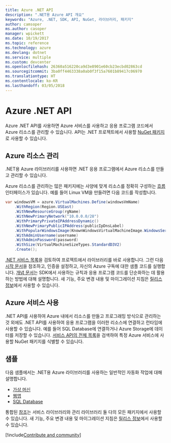 ```yaml
---
title: Azure .NET API
description: ".NET용 Azure API 개요"
keywords: "Azure, .NET, SDK, API, NuGet, 라이브러리, 패키지"
author: camsoper
ms.author: casoper
manager: wpickett
ms.date: 10/19/2017
ms.topic: reference
ms.technology: azure
ms.devlang: dotnet
ms.service: multiple
ms.custom: devcenter
ms.openlocfilehash: 26360a516220ca9d3e8901e60cb23ecbd02863cd
ms.sourcegitcommit: 3ba0ff4463338a0ab0f3f15a7601b89417c06970
ms.translationtype: HT
ms.contentlocale: ko-KR
ms.lasthandoff: 03/05/2018
---
```

# <a name="azure-net-apis"></a>Azure .NET API

Azure .NET API를 사용하면 Azure 서비스를 사용하고 응용 프로그램 코드에서 Azure 리소스를 관리할 수 있습니다. API는 .NET 프로젝트에서 사용할 [NuGet 패키지](/dotnet/api/overview/azure/)로 사용할 수 있습니다. 

## <a name="manage-azure-resources"></a>Azure 리소스 관리

.NET용 Azure 라이브러리를 사용하면 .NET 응용 프로그램에서 Azure 리소스를 만들고 관리할 수 있습니다.

Azure 리소스를 관리하는 많은 패키지에는 사양에 맞게 리소스를 정확히 구성하는 [흐름](dotnet-sdk-azure-concepts.md) 인터페이스가 있습니다. 예를 들어 Linux VM을 만들려면 다음 코드를 작성합니다.

```csharp
var windowsVM = azure.VirtualMachines.Define(windowsVmName)
    .WithRegion(Region.USEast)
    .WithNewResourceGroup(rgName)
    .WithNewPrimaryNetwork("10.0.0.0/28")
    .WithPrimaryPrivateIPAddressDynamic()
    .WithNewPrimaryPublicIPAddress(publicIpDnsLabel)
    .WithPopularWindowsImage(KnownWindowsVirtualMachineImage.WindowsServer2012R2Datacenter)
    .WithAdminUsername(username)
    .WithAdminPassword(password)
    .WithSize(VirtualMachineSizeTypes.StandardD3V2)
    .Create();
 ```

[.NET 서비스 목록](/dotnet/api/overview/azure/)을 검토하여 프로젝트에서 라이브러리를 바로 사용합니다. 그런 다음 [시작 문서](dotnet-sdk-azure-get-started.md)을 참조하고, 인증을 설정하고, 자신의 Azure 구독에 대한 샘플 코드를 실행합니다.  [개념 문서](dotnet-sdk-azure-concepts.md)는 SDK에서 사용하는 규칙과 응용 프로그램 코드를 단순화하는 데 활용하는 방법에 대해 설명합니다. 새 기능, 주요 변경 내용 및 마이그레이션 지침은 [릴리스 정보](dotnet-sdk-azure-release-notes.md)에서 사용할 수 있습니다.

## <a name="consume-azure-services"></a>Azure 서비스 사용

.NET API를 사용하여 Azure 내에서 리소스를 만들고 프로그래밍 방식으로 관리하는 것 외에도 .NET API를 사용하여 응용 프로그램을 이러한 리소스에 연결하고 런타임에 사용할 수 있습니다.  예를 들어 SQL Database에 연결하거나 Azure Storage에 데이터를 저장할 수 있습니다.  [서비스 API의 전체 목록](/dotnet/api/overview/azure/)을 검색하여 특정 Azure 서비스에 사용할 NuGet 패키지를 식별할 수 있습니다.  

## <a name="samples"></a>샘플

다음 샘플에서는 .NET용 Azure 라이브러리를 사용하는 일반적인 자동화 작업에 대해 설명합니다.

- [가상 머신](dotnet-sdk-azure-virtual-machine-samples.md)
- [웹앱](dotnet-sdk-azure-web-apps-samples.md)
- [SQL Database](dotnet-sdk-azure-sql-database-samples.md)

통합된 [참조](/dotnet/api/overview/azure/?view=azure-dotnet)는 서비스 라이브러리와 관리 라이브러리 둘 다의 모든 패키지에서 사용할 수 있습니다. 새 기능, 주요 변경 내용 및 마이그레이션 지침은 [릴리스 정보](dotnet-sdk-azure-release-notes.md)에서 사용할 수 있습니다.

[!include[Contribute and community](includes/contribute.md)]